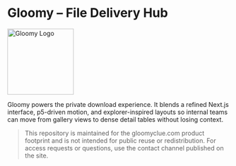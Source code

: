 # Gloomy – File Delivery Hub

<img src="public/logo.png" alt="Gloomy Logo" width="150"/>

Gloomy powers the private download experience. It blends a refined Next.js interface, p5-driven motion, and explorer-inspired layouts so internal teams can move from gallery views to dense detail tables without losing context.

> This repository is maintained for the gloomyclue.com product footprint and is not intended for public reuse or redistribution. For access requests or questions, use the contact channel published on the site.
